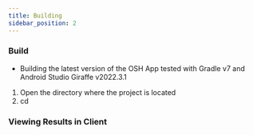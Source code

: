 ```yaml
---
title: Building 
sidebar_position: 2
---
```



### Build
- Building the latest version of the OSH App tested with Gradle v7 and Android Studio Giraffe v2022.3.1

1. Open the directory where the project is located
2. cd 



### Viewing Results in Client


###






